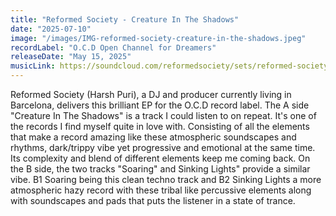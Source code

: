 ```yaml
---
title: "Reformed Society - Creature In The Shadows"
date: "2025-07-10"
image: "/images/IMG-reformed-society-creature-in-the-shadows.jpeg"
recordLabel: "O.C.D Open Channel for Dreamers"
releaseDate: "May 15, 2025"
musicLink: https://soundcloud.com/reformedsociety/sets/reformed-society-creature-in
---
```


Reformed Society (Harsh Puri), a DJ and producer currently living in Barcelona, delivers this brilliant EP for the O.C.D record label. The A side "Creature In The Shadows" is a track I could listen to on repeat. It's one of the records I find myself quite in love with. Consisting of all the elements that make a record amazing like these atmospheric soundscapes and rhythms, dark/trippy vibe yet progressive and emotional at the same time. Its complexity and blend of different elements keep me coming back. On the B side, the two tracks "Soaring" and Sinking Lights" provide a similar vibe. B1 Soaring being this clean techno track and B2 Sinking Lights a more atmospheric hazy record with these tribal like percussive elements along with soundscapes and pads that puts the listener in a state of trance.
